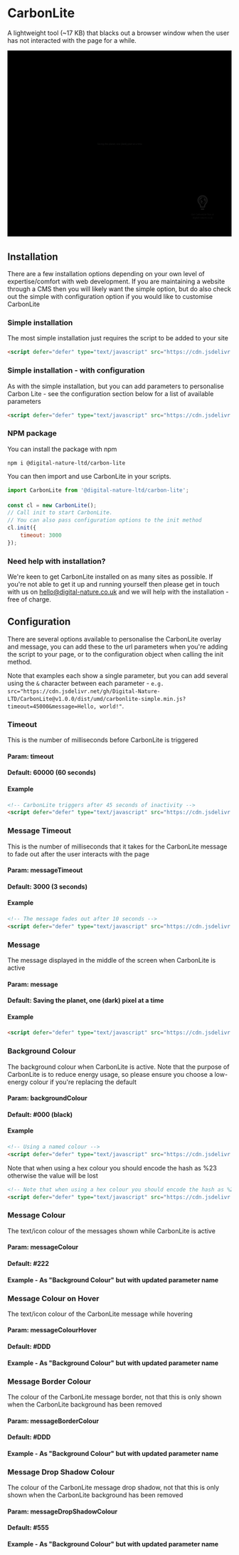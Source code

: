# CarbonLite
A lightweight tool (~17 KB) that blacks out a browser window when the user has not interacted with the page for a while.

![A preview of CarbonLite in action](carbon-lite-preview.png "CarbonLite when activated")

## Installation
There are a few installation options depending on your own level of expertise/comfort with web development. If you are maintaining a website through a CMS then you will likely want the simple option, but do also check out the simple with configuration option if you would like to customise CarbonLite

### Simple installation
The most simple installation just requires the script to be added to your site
```html
<script defer="defer" type="text/javascript" src="https://cdn.jsdelivr.net/gh/Digital-Nature-LTD/CarbonLite@v1.0.0/dist/umd/carbonlite-simple.min.js"></script>
```

### Simple installation - with configuration
As with the simple installation, but you can add parameters to personalise Carbon Lite - see the configuration section below for a list of available parameters
```html
<script defer="defer" type="text/javascript" src="https://cdn.jsdelivr.net/gh/Digital-Nature-LTD/CarbonLite@v1.0.0/dist/umd/carbonlite-simple.min.js?message=My Custom Message"></script>
```

### NPM package
You can install the package with npm
```shell
npm i @digital-nature-ltd/carbon-lite
```
You can then import and use CarbonLite in your scripts. 
```javascript
import CarbonLite from '@digital-nature-ltd/carbon-lite';

const cl = new CarbonLite();
// Call init to start CarbonLite.
// You can also pass configuration options to the init method
cl.init({
    timeout: 3000
});
```


### Need help with installation?
We're keen to get CarbonLite installed on as many sites as possible. If you're not able to get it up and running yourself then please get in touch with us on <hello@digital-nature.co.uk> and we will help with the installation - free of charge.


## Configuration
There are several options available to personalise the CarbonLite overlay and message, you can add these to the url parameters when you're adding the script to your page, or to the configuration object when calling the init method.

Note that examples each show a single parameter, but you can add several using the `&` character between each parameter - `e.g. src="https://cdn.jsdelivr.net/gh/Digital-Nature-LTD/CarbonLite@v1.0.0/dist/umd/carbonlite-simple.min.js?timeout=45000&message=Hello, world!"`.

### Timeout
This is the number of milliseconds before CarbonLite is triggered
#### Param: timeout
#### Default: 60000 (60 seconds)
#### Example
```html
<!-- CarbonLite triggers after 45 seconds of inactivity -->
<script defer="defer" type="text/javascript" src="https://cdn.jsdelivr.net/gh/Digital-Nature-LTD/CarbonLite@v1.0.0/dist/umd/carbonlite-simple.min.js?timeout=45000"></script>
```

### Message Timeout
This is the number of milliseconds that it takes for the CarbonLite message to fade out after the user interacts with the page
#### Param: messageTimeout
#### Default: 3000 (3 seconds)
#### Example
```html
<!-- The message fades out after 10 seconds -->
<script defer="defer" type="text/javascript" src="https://cdn.jsdelivr.net/gh/Digital-Nature-LTD/CarbonLite@v1.0.0/dist/umd/carbonlite-simple.min.js?messageTimeout=10000"></script>
```

### Message
The message displayed in the middle of the screen when CarbonLite is active
#### Param: message
#### Default: Saving the planet, one (dark) pixel at a time
#### Example
```html
<script defer="defer" type="text/javascript" src="https://cdn.jsdelivr.net/gh/Digital-Nature-LTD/CarbonLite@v1.0.0/dist/umd/carbonlite-simple.min.js?message=My website is reducing carbon"></script>
```

### Background Colour
The background colour when CarbonLite is active. Note that the purpose of CarbonLite is to reduce energy usage, so please ensure you choose a low-energy colour if you're replacing the default
#### Param: backgroundColour
#### Default: #000 (black)
#### Example
```html
<!-- Using a named colour -->
<script defer="defer" type="text/javascript" src="https://cdn.jsdelivr.net/gh/Digital-Nature-LTD/CarbonLite@v1.0.0/dist/umd/carbonlite-simple.min.js?backgroundColour=green"></script>
```

Note that when using a hex colour you should encode the hash as %23 otherwise the value will be lost
```html
<!-- Note that when using a hex colour you should encode the hash as %23 -->
<script defer="defer" type="text/javascript" src="https://cdn.jsdelivr.net/gh/Digital-Nature-LTD/CarbonLite@v1.0.0/dist/umd/carbonlite-simple.min.js?backgroundColour=%23333"></script>
```

### Message Colour
The text/icon colour of the messages shown while CarbonLite is active
#### Param: messageColour
#### Default: #222
#### Example - As "Background Colour" but with updated parameter name

### Message Colour on Hover
The text/icon colour of the CarbonLite message while hovering 
#### Param: messageColourHover
#### Default: #DDD
#### Example - As "Background Colour" but with updated parameter name

### Message Border Colour
The colour of the CarbonLite message border, not that this is only shown when the CarbonLite background has been removed
#### Param: messageBorderColour
#### Default: #DDD
#### Example - As "Background Colour" but with updated parameter name

### Message Drop Shadow Colour
The colour of the CarbonLite message drop shadow, not that this is only shown when the CarbonLite background has been removed
#### Param: messageDropShadowColour
#### Default: #555
#### Example - As "Background Colour" but with updated parameter name
